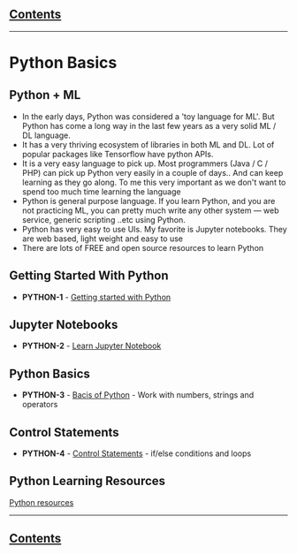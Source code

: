 <link rel='stylesheet' href='../assets/css/main.css'/>

## [Contents](../contents.md)
---

# Python Basics

## Python + ML

- In the early days, Python was considered a 'toy language for ML'.  But Python has come a long way in the last few years as a very solid ML / DL language.
- It has a very thriving ecosystem of libraries in both ML and DL.  Lot of popular packages like Tensorflow have python APIs.
- It is a very easy language to pick up.  Most programmers (Java / C / PHP) can pick up Python very easily in a couple of days.. And can keep learning as they go along.   To me this very important as we don't want to spend too much time learning the language
- Python is  general purpose language.  If you learn Python, and you are not practicing ML, you can pretty much write any other system — web service, generic scripting ..etc using Python.
- Python has very easy to use UIs.  My favorite is Jupyter notebooks. They are web based, light weight and easy to use
- There are lots of FREE and open source resources to learn Python

## Getting Started With Python
* **PYTHON-1** - [Getting started with Python](1-python-getting-started.md)

## Jupyter Notebooks
* **PYTHON-2** - [Learn Jupyter Notebook](2-jupyter-notebook.md)

## Python Basics
* **PYTHON-3** - [Bacis of Python](3-basics.md) - Work with numbers, strings and operators

## Control Statements
* **PYTHON-4** - [Control Statements](4-control.md) - if/else conditions and loops


## Python Learning Resources
[Python resources](python-resources.md)

---

## [Contents](../contents.md)
